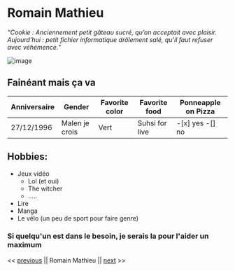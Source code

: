 # Romain Mathieu
*“Cookie : Anciennement petit gâteau sucré, qu’on acceptait avec plaisir. Aujourd’hui : petit fichier informatique drôlement salé, qu’il faut refuser avec véhémence.”*

<img src="photo.jpg" alt="image">

## Fainéant mais ça va

Anniversaire | Gender         | Favorite color | Favorite food     | Ponneapple on Pizza
----------- | --------------  | --------------- | ------------     | -------------------
27/12/1996  | Malen je crois  |           Vert |   Suhsi for live  |  -[x] yes -[] no
								   

## Hobbies:

* Jeux vidéo
	* Lol (et oui)
	* The witcher
	* .....
* Lire
* Manga
* Le vélo (un peu de sport pour faire genre)

### Si quelqu'un est dans le besoin, je serais la pour l'aider un maximum


<< [previous](https://maureenm41.github.io/challenge-markdown/) || Romain Mathieu || [next](https://github.com/JER89/Challenge-Markdown) >>

